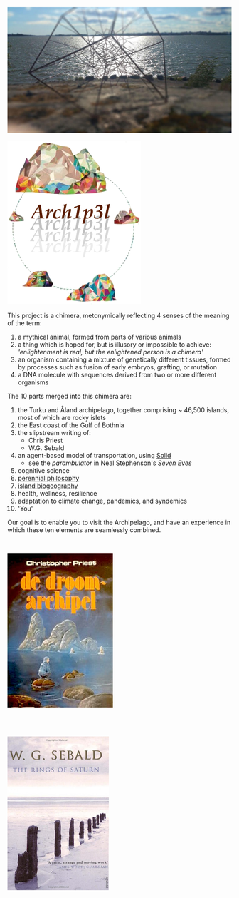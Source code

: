 
![](images/hypercoast_1.jpg)

![](images/island_logo1.png)

This project is a chimera, metonymically reflecting 4 senses of the meaning of the term:

1. a mythical animal, formed from parts of various animals
2. a thing which is hoped for, but is illusory or impossible to achieve: *'enlightenment is real, but the enlightened person is a chimera'*
3. an organism containing a mixture of genetically different tissues, formed by processes such as fusion of early embryos, grafting, or mutation
4. a DNA molecule with sequences derived from two or more different organisms

The 10 parts merged into this chimera are:

1. the Turku and Åland archipelago, together comprising ~ 46,500 islands, most of which are rocky islets
2. the East coast of the Gulf of Bothnia
3. the slipstream writing of:
	- Chris Priest
	- W.G. Sebald 
4. an agent-based model of transportation, using [Solid](https://solidproject.org/)
	- see the *parambulator* in Neal Stephenson's *Seven Eves*
5. cognitive science 
6. [perennial philosophy](https://en.wikipedia.org/wiki/Perennial_philosophy)
7. [island biogeography](https://en.wikipedia.org/wiki/Insular_biogeography)
8. health, wellness, resilience
9. adaptation to climate change, pandemics, and syndemics
10. 'You'

Our goal is to enable you to visit the Archipelago, and have an experience in which these ten elements are seamlessly combined. 

<br/>

[![](images/droom_archipel.jpg)](https://www.goodreads.com/book/show/142185.The_Dream_Archipelago) 

<br/>
<br/>

[![](images/sebald_ROS.png)](https://www.newyorker.com/books/page-turner/why-you-should-read-w-g-sebald)
